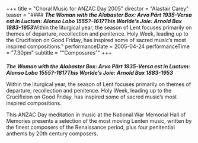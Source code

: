+++
title = "Choral Music for ANZAC Day 2005"
director = "Alastair Carey"
teaser = "#### ***The Woman with the Alabaster Box: Arvo Pärt 1935-Versa est in Luctum: Alonso Lobo 1555?-1617This Worlde’s Joie: Arnold Bax 1883-1953***Within the liturgical year, the season of Lent focuses primarily on themes of departure, recollection and penitence. Holy Week, leading up to the Crucifixion on Good Friday, has inspired some of sacred music’s most inspired compositions."
performanceDate = 2005-04-24
performanceTime = "7.30pm"
subtitle = "“Composures”"
+++

#### 
***The Woman with the Alabaster Box: Arvo Pärt 1935-Versa est in Luctum: Alonso Lobo 1555?-1617This Worlde’s Joie: Arnold Bax 1883-1953***


Within the liturgical year, the season of Lent focuses primarily on themes of departure, recollection and penitence. Holy Week, leading up to the Crucifixion on Good Friday, has inspired some of sacred music’s most inspired compositions.


This ANZAC Day meditation in music at the National War Memorial Hall of Memories presents a selection of the most moving Lenten music, written by the finest composers of the Renaissance period, plus four penitential anthems by 20th century composers.
